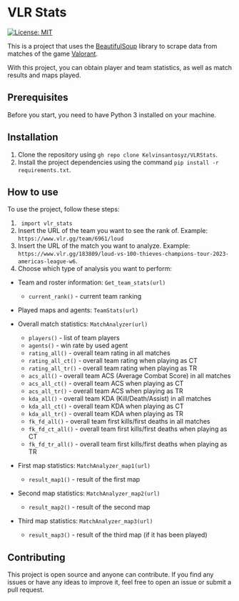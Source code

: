 # VLR Stats
[![License: MIT](https://img.shields.io/badge/License-MIT-yellow.svg)](https://opensource.org/licenses/MIT)

This is a project that uses the [BeautifulSoup](https://www.crummy.com/software/BeautifulSoup/bs4/doc/) library to scrape data from matches of the game [Valorant](https://playvalorant.com/en-us/).

With this project, you can obtain player and team statistics, as well as match results and maps played.

## Prerequisites

Before you start, you need to have Python 3 installed on your machine.

## Installation

1. Clone the repository using `gh repo clone Kelvinsantosyz/VLRStats`.
2. Install the project dependencies using the command `pip install -r requirements.txt`.

## How to use

To use the project, follow these steps:

1. ``` import vlr_stats```
3. Insert the URL of the team you want to see the rank of. Example: `https://www.vlr.gg/team/6961/loud`
4. Insert the URL of the match you want to analyze. Example: `https://www.vlr.gg/183809/loud-vs-100-thieves-champions-tour-2023-americas-league-w6`.
5. Choose which type of analysis you want to perform:

- Team and roster information: `Get_team_stats(url)`
  - `current_rank()` - current team ranking

- Played maps and agents: `TeamStats(url)`

- Overall match statistics: `MatchAnalyzer(url)`
  - `players()` - list of team players
  - `agents()` - win rate by used agent
  - `rating_all()` - overall team rating in all matches
  - `rating_all_ct()` - overall team rating when playing as CT
  - `rating_all_tr()` - overall team rating when playing as TR
  - `acs_all()` - overall team ACS (Average Combat Score) in all matches
  - `acs_all_ct()` - overall team ACS when playing as CT
  - `acs_all_tr()` - overall team ACS when playing as TR
  - `kda_all()` - overall team KDA (Kill/Death/Assist) in all matches
  - `kda_all_ct()` - overall team KDA when playing as CT
  - `kda_all_tr()` - overall team KDA when playing as TR
  - `fk_fd_all()` - overall team first kills/first deaths in all matches
  - `fk_fd_ct_all()` - overall team first kills/first deaths when playing as CT
  - `fk_fd_tr_all()` - overall team first kills/first deaths when playing as TR

- First map statistics: `MatchAnalyzer_map1(url)`
  - `result_map1()` - result of the first map

- Second map statistics: `MatchAnalyzer_map2(url)`
  - `result_map2()` - result of the second map

- Third map statistics: `MatchAnalyzer_map3(url)`
  - `result_map3()` - result of the third map (if it has been played)

## Contributing

This project is open source and anyone can contribute. If you find any issues or have any ideas to improve it, feel free to open an issue or submit a pull request.
